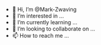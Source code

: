 - 👋 Hi, I’m @Mark-Zwaving
- 👀 I’m interested in ...
- 🌱 I’m currently learning ...
- 💞️ I’m looking to collaborate on ...
- 📫 How to reach me ...

<!---
Mark-Zwaving/Mark-Zwaving is a ✨ special ✨ repository because its `README.md` (this file) appears on your GitHub profile.
You can click the Preview link to take a look at your changes.

oke TODO
--->
